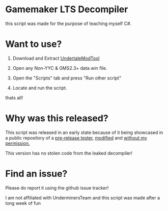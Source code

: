 # Gamemaker LTS Decompiler

this script was made for the purpose of teaching myself C#.

# Want to use?

1. Download and Extract [UndertaleModTool](https://github.com/UnderminersTeam/UndertaleModTool/releases/download/bleeding-edge/GUI-windows-latest-Debug-isBundled-true-isSingleFile-false.zip)

2. Open any Non-YYC & GMS2.3+ data.win file.

3. Open the "Scripts" tab and press "Run other script"

4. Locate and run the script.

thats all!

# Why was this released?

This script was released in an early state because of it being showcased in a public repository of a [pre-release tester](https://github.com/burnedpopcorn), [modified](https://github.com/burnedpopcorn/UnderAnalyzer-Decompiler/blob/1bf409e932ffe8dae3c4affb861df859b7a5901e/UndertaleModTool/Decompiling_Scripts/---%20GMS2%20Decompiling%20---/Ultimate_GMS2_Decompiler_v2.csx) and [without my permission.](https://imgur.com/a/HlrwGE9)

This version has no stolen code from the leaked decompiler!

# Find an issue?

Please do report it using the github issue tracker!

I am not affiliated with UnderminersTeam and this script was made after a long week of fun
